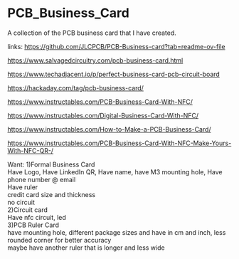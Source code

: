 # PCB_Business_Card
A collection of the PCB business card that I have created.


links:
https://github.com/JLCPCB/PCB-Business-card?tab=readme-ov-file

https://www.salvagedcircuitry.com/pcb-business-card.html

https://www.techadjacent.io/p/perfect-business-card-pcb-circuit-board

https://hackaday.com/tag/pcb-business-card/

https://www.instructables.com/PCB-Business-Card-With-NFC/

https://www.instructables.com/Digital-Business-Card-With-NFC/

https://www.instructables.com/How-to-Make-a-PCB-Business-Card/

https://www.instructables.com/PCB-Business-Card-With-NFC-Make-Yours-With-NFC-QR-/

Want:
1)Formal Business Card <br>
Have Logo, Have LinkedIn QR, Have name, have M3 mounting hole, Have phone number @ email <br>
Have ruler<br>credit card size and thickness <br>
no circuit
<br>
2)Circuit card<br>
Have nfc circuit, led<br>
3)PCB Ruler Card<br>
have mounting hole, different package sizes and have in cm and inch, less rounded corner for better accuracy<br>
maybe have another ruler that is longer and less wide
